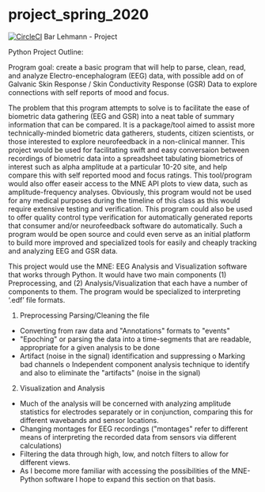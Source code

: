 # project_spring_2020

[![CircleCI](https://circleci.com/gh/biof309/project_spring_2020/tree/master.svg?style=shield)](https://circleci.com/gh/biof309/project_spring_2020/tree/master)
Bar Lehmann - Project



Python Project Outline:

Program goal: create a basic program that will help to parse, clean, read, and analyze Electro-encephalogram (EEG) data, with possible add on of Galvanic Skin Response / Skin Conductivity Response (GSR) Data to explore connections with self reports of mood and focus.

The problem that this program attempts to solve is to facilitate the ease of biometric data gathering (EEG and GSR) into a neat table of summary information that can be compared. It is a package/tool aimed to assist more technically-minded biometric data gatherers, students, citizen scientists, or those interested to explore neurofeedback in a non-clinical manner. This project would be used for facilitating swift and easy conversaion between recordings of biometric data into a spreadsheet tabulating biometrics of interest such as alpha amplitude at a particular 10-20 site, and help compare this with self reported mood and focus ratings. This tool/program would also offer easeir access to the MNE API plots to view data, such as amplitude-frequency analyses. Obviously, this program would not be used for any medical purposes during the timeline of this class as this would require extensive testing and verification. This program could also be used to offer quality control type verification for automatically generated reports that consumer and/or neurofeedback software do automatically. Such a program would be open source and could even serve as an initial platform to build more improved and specialized tools for easily and cheaply tracking and analyzing EEG and GSR data. 

This project would use the MNE: EEG Analysis and Visualization software that works through Python. It would have two main components (1) Preprocessing, and (2) Analysis/Visualization that each have a number of components to them. The program would be specialized to interpreting ‘.edf’ file formats.


1)	Preprocessing
Parsing/Cleaning the file
-	Converting from raw data and "Annotations" formats to "events"
-	"Epoching" or parsing the data into a time-segments that are readable, appropriate for a given analysis to be done
-	Artifact (noise in the signal) identification and suppressing
o	 Marking bad channels
o	Independent component analysis technique to identify and also to eliminate the "artifacts" (noise in the signal)

2)	Visualization and Analysis 
-	Much of the analysis will be concerned with analyzing amplitude statistics for electrodes separately or in conjunction, comparing this for different wavebands and sensor locations. 
-	Changing montages for EEG recordings ("montages" refer to different means of interpreting the recorded data from sensors via different calculations)
-	Filtering the data through high, low, and notch filters to allow for different views.
-	As I become more familiar with accessing the possibilities of the MNE-Python software I hope to expand this section on that basis. 



